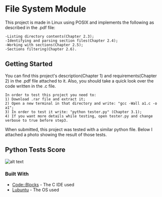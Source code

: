 # File System Module
This project is made in Linux using POSIX and implements the following as described in the .pdf file:
```
-Listing directory contents(Chapter 2.3);
-Identifying and parsing section files(Chapter 2.4);
-Working with sections(Chapter 2.5);
-Sections filtering(Chapter 2.6).
```

## Getting Started
You can find this project's description(Chapter 1) and requirements(Chapter 2) in the .pdf file attached to it. Also, you should take a quick look over the code written in the .c file.
```
In order to test this project you need to:
1) Download .rar file and extract it;
2) Open a new terminal in that directory and write: "gcc -Wall a1.c -o a1";
3) In order to test it write: "python tester.py" (Chapter 3.1);
4) If you want more details while testing, open tester.py and change verbose to true before step3.
```
When submitted, this project was tested with a similar python file. Below I attached a photo showing the result of those tests.

## Python Tests Score
![alt text](https://github.com/DanutGavrus/Photos/blob/master/1.%20File%20System%20Module.png)

### Built With
* [Code::Blocks](http://www.codeblocks.org/) - The C IDE used
* [Lubuntu](https://lubuntu.net/) - The OS used